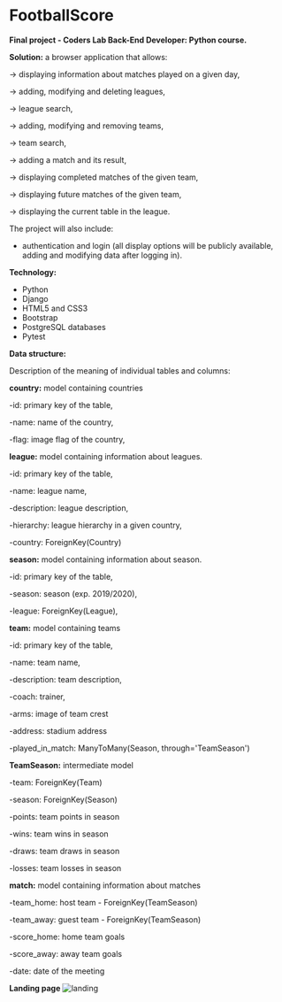 # FootballScore

**Final project - Coders Lab Back-End Developer: Python course.**


**Solution:**
a browser application that allows:

-> displaying information about matches played on a given day,

-> adding, modifying and deleting leagues,

-> league search,

-> adding, modifying and removing teams,

-> team search,

-> adding a match and its result,

-> displaying completed matches of the given team,

-> displaying future matches of the given team,

-> displaying the current table in the league.

The project will also include:

- authentication and login (all display options will be publicly available, adding and modifying data after logging in).


**Technology:**
- Python
- Django
- HTML5 and CSS3
- Bootstrap
- PostgreSQL databases
- Pytest


**Data structure:**

Description of the meaning of individual tables and columns:

**country:** model containing countries

-id: primary key of the table,
  
-name: name of the country,

-flag: image flag of the country,

**league:** model containing information about leagues.

-id: primary key of the table,

-name: league name,

-description: league description,

-hierarchy: league hierarchy in a given country,

-country: ForeignKey(Country)

**season:** model containing information about season.

-id: primary key of the table,

-season: season (exp. 2019/2020),

-league: ForeignKey(League),

**team:** model containing teams

-id: primary key of the table,

-name: team name,

-description: team description,

-coach: trainer,

-arms: image of team crest

-address: stadium address

-played_in_match: ManyToMany(Season, through='TeamSeason')

**TeamSeason:** intermediate model 

-team: ForeignKey(Team)

-season: ForeignKey(Season)

-points: team points in season

-wins: team wins in season

-draws: team draws in season

-losses: team losses in season


**match:** model containing information about matches

-team_home: host team - ForeignKey(TeamSeason)

-team_away: guest team - ForeignKey(TeamSeason)

-score_home: home team goals

-score_away: away team goals

-date: date of the meeting

**Landing page**
![landing](https://drive.google.com/file/d/1N1enc19__fXZn3dyz1SxW8c4-Yxz3eng/view?usp=sharing)